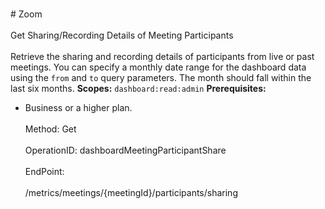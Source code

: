<br>#     Zoom</br>
<br>Get Sharing/Recording Details of Meeting Participants</br>
<br>Retrieve the sharing and recording details of participants from live or past meetings. You can specify a monthly date range for the dashboard data using the `from` and `to` query parameters. The month should fall within the last six months.
**Scopes:** `dashboard:read:admin` 
**Prerequisites:** 
* Business or a higher plan.</br>
<br>Method: Get</br>
<br>OperationID: dashboardMeetingParticipantShare</br>
<br>EndPoint:</br>
<br>/metrics/meetings/{meetingId}/participants/sharing</br>
